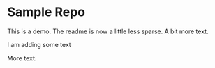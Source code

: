 # Sample Repo

This is a demo.  The readme is now a little less sparse.  A bit more text.

I am adding some text

More text.